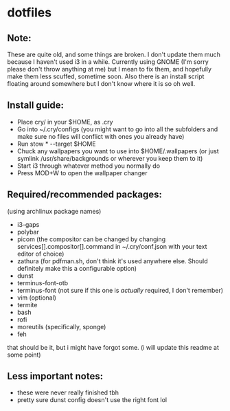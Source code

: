 # dotfiles

## Note:
These are quite old, and some things are broken. I don't update them much because I haven't used i3 in a while. Currently using GNOME (I'm sorry please don't throw anything at me) but I mean to fix them, and hopefully make them less scuffed, sometime soon. Also there is an install script floating around somewhere but I don't know where it is so oh well.

## Install guide:
- Place cry/ in your $HOME, as .cry
- Go into ~/.cry/configs (you might want to go into all the subfolders and make sure no files will conflict with ones you already have)
- Run stow * --target $HOME
- Chuck any wallpapers you want to use into $HOME/.wallpapers (or just symlink /usr/share/backgrounds or wherever you keep them to it)
- Start i3 through whatever method you normally do
- Press MOD+W to open the wallpaper changer

## Required/recommended packages:
(using archlinux package names)
- i3-gaps
- polybar
- picom (the compositor can be changed by changing services[].compositor[].command in ~/.cry/conf.json with your text editor of choice)
- zathura (for pdfman.sh, don't think it's used anywhere else. Should definitely make this a configurable option)
- dunst
- terminus-font-otb
- terminus-font (not sure if this one is *actually* required, I don't remember)
- vim (optional)
- termite
- bash
- rofi
- moreutils (specifically, sponge)
- feh

that should be it, but i might have forgot some. (i will update this readme at some point)

## Less important notes:
- these were never really finished tbh
- pretty sure dunst config doesn't use the right font lol
